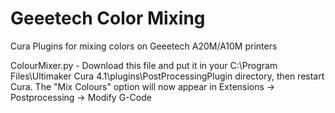 # Geeetech Color Mixing
Cura Plugins for mixing colors on Geeetech A20M/A10M printers

ColourMixer.py - Download this file and put it in your C:\Program Files\Ultimaker Cura 4.1\plugins\PostProcessingPlugin directory, then restart Cura. The "Mix Colours" option will now appear in Extensions ->  Postprocessing -> Modify G-Code
